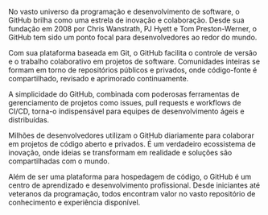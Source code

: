 No vasto universo da programação e desenvolvimento de software, o GitHub brilha como uma estrela de inovação e colaboração. Desde sua fundação em 2008 por Chris Wanstrath, PJ Hyett e Tom Preston-Werner, o GitHub tem sido um ponto focal para desenvolvedores ao redor do mundo.

Com sua plataforma baseada em Git, o GitHub facilita o controle de versão e o trabalho colaborativo em projetos de software. Comunidades inteiras se formam em torno de repositórios públicos e privados, onde código-fonte é compartilhado, revisado e aprimorado continuamente.

A simplicidade do GitHub, combinada com poderosas ferramentas de gerenciamento de projetos como issues, pull requests e workflows de CI/CD, torna-o indispensável para equipes de desenvolvimento ágeis e distribuídas.

Milhões de desenvolvedores utilizam o GitHub diariamente para colaborar em projetos de código aberto e privados. É um verdadeiro ecossistema de inovação, onde ideias se transformam em realidade e soluções são compartilhadas com o mundo.

Além de ser uma plataforma para hospedagem de código, o GitHub é um centro de aprendizado e desenvolvimento profissional. Desde iniciantes até veteranos da programação, todos encontram valor no vasto repositório de conhecimento e experiência disponível.
